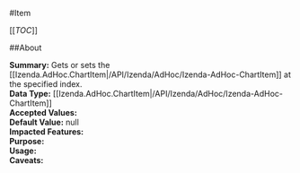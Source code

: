 #Item

[[_TOC_]]

##About

**Summary:** Gets or sets the [[Izenda.AdHoc.ChartItem|/API/Izenda/AdHoc/Izenda-AdHoc-ChartItem]] at the specified index.  
**Data Type:** [[Izenda.AdHoc.ChartItem|/API/Izenda/AdHoc/Izenda-AdHoc-ChartItem]]  
**Accepted Values:**   
**Default Value:** null  
**Impacted Features:**   
**Purpose:**   
**Usage:**   
**Caveats:**   

